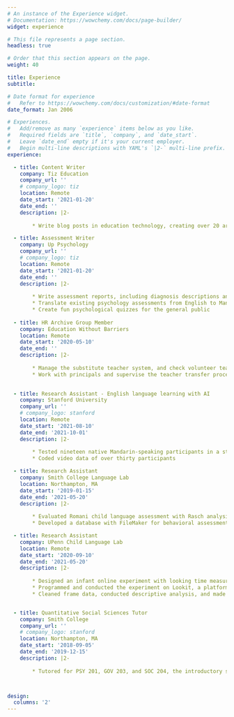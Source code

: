```yaml
---
# An instance of the Experience widget.
# Documentation: https://wowchemy.com/docs/page-builder/
widget: experience

# This file represents a page section.
headless: true

# Order that this section appears on the page.
weight: 40

title: Experience
subtitle:

# Date format for experience
#   Refer to https://wowchemy.com/docs/customization/#date-format
date_format: Jan 2006

# Experiences.
#   Add/remove as many `experience` items below as you like.
#   Required fields are `title`, `company`, and `date_start`.
#   Leave `date_end` empty if it's your current employer.
#   Begin multi-line descriptions with YAML's `|2-` multi-line prefix.
experience:

  - title: Content Writer
    company: Tiz Education
    company_url: ''
    # company_logo: tiz
    location: Remote
    date_start: '2021-01-20'
    date_end: ''
    description: |2-
    
        * Write blog posts in education technology, creating over 20 articles and accumulating more than 4000 views

  - title: Assessment Writer
    company: Up Psychology
    company_url: ''
    # company_logo: tiz
    location: Remote
    date_start: '2021-01-20'
    date_end: ''
    description: |2-
    
        * Write assessment reports, including diagnosis descriptions and suggestions for school psychology counselors
        * Translate existing psychology assessments from English to Mandarin
        * Create fun psychological quizzes for the general public
    
  - title: HR Archive Group Member
    company: Education Without Barriers
    location: Remote
    date_start: '2020-05-10'
    date_end: ''
    description: |2-
        
        * Manage the substitute teacher system, and check volunteer teachers' substitution status regularly
        * Work with principals and supervise the teacher transfer process among schools    

        
  - title: Research Assistant - English language learning with AI
    company: Stanford University
    company_url: ''
    # company_logo: stanford
    location: Remote
    date_start: '2021-08-10'
    date_end: '2021-10-01'
    description: |2-
        
        * Tested nineteen native Mandarin-speaking participants in a study investigating their use of English with AI partners
        * Coded video data of over thirty participants        

  - title: Research Assistant
    company: Smith College Language Lab
    location: Northampton, MA
    date_start: '2019-01-15'
    date_end: '2021-05-20'
    description: |2-
        
        * Evaluated Romani child language assessment with Rasch analysis in R and Winsteps by inspecting outfits and Cronbach's alpha, and made suggestions for improvement with DIF analysis
        * Developed a database with FileMaker for behavioral assessment of Mandarin-speaking 0-to-36-months-old infants in China, which was piloted in a kindergarten

  - title: Research Assistant
    company: UPenn Child Language Lab
    location: Remote
    date_start: '2020-09-10'
    date_end: '2021-05-20'
    description: |2-
        
        * Designed an infant online experiment with looking time measurement with a graduate student and PI
        * Programmed and conducted the experiment on Lookit, a platform that allows developmental psychologists to conduct online experiments on infants and children
        * Cleaned frame data, conducted descriptive analysis, and made visualizations in R


  - title: Quantitative Social Sciences Tutor
    company: Smith College
    company_url: ''
    # company_logo: stanford
    location: Northampton, MA
    date_start: '2018-09-05'
    date_end: '2019-12-15'
    description: |2-
        
        * Tutored for PSY 201, GOV 203, and SOC 204, the introductory statistics courses in the Psychology, Government and Sociology departments for around 5 hours per week        



design:
  columns: '2'
---
```

